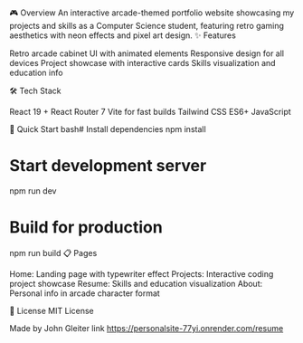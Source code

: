 🎮 Overview
An interactive arcade-themed portfolio website showcasing my projects and skills as a Computer Science student, featuring retro gaming aesthetics with neon effects and pixel art design.
✨ Features

Retro arcade cabinet UI with animated elements
Responsive design for all devices
Project showcase with interactive cards
Skills visualization and education info

🛠️ Tech Stack

React 19 + React Router 7
Vite for fast builds
Tailwind CSS
ES6+ JavaScript

🚀 Quick Start
bash# Install dependencies
npm install

# Start development server
npm run dev

# Build for production
npm run build
📋 Pages

Home: Landing page with typewriter effect
Projects: Interactive coding project showcase
Resume: Skills and education visualization
About: Personal info in arcade character format

📄 License
MIT License

Made by John Gleiter
link https://personalsite-77yi.onrender.com/resume 
